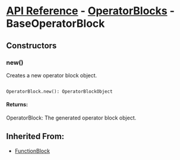 # [API Reference](../../API.md) - [OperatorBlocks](../OperatorBlocks.md) - BaseOperatorBlock

## Constructors

### new()

Creates a new operator block object.

```

OperatorBlock.new(): OperatorBlockObject

```

#### Returns:

OperatorBlock: The generated operator block object.

## Inherited From:

* [FunctionBlock](../Cores/FunctionBlock.md)
